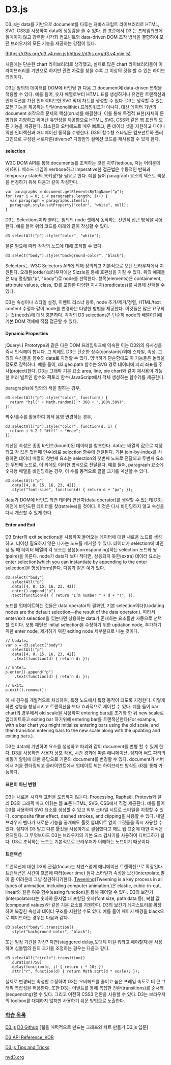 # D3.js

 D3.js는 data를 기반으로 document를 다루는 자바스크립트 라이브러리로 HTML, SVG, CSS를 사용하여 data에 생동감을 줄 수 있다. 웹 표준에서 D3 는 프레임워크에 얽매이지 않고 강력한 시각화 컴포넌트와 data-driven DOM 조작 방식을 결합하여 모던 브러우저의 모든 기능을 제공하는 강점이 있다.

[https://d3js.org/d3.v4.min.js](https://d3js.org/d3.v4.min.js)

 처음에는 단순한 chart 라이브러리로 생각했고, 실제로 많은 chart 라이브러리들이 이 라이브러리를 기반으로 하지만 관련 자료를 찾을 수록 그 이상의 것을 할 수 있는 라이브러리이다.

 D3는 임의의 데이터를 DOM에 바인딩 한 다음 그 document에 data-driven 변형을 적용할 수 있다. 예를 들어, 숫자 배열로부터 HTML 표를 생성하거나 유연한 트랜잭션과 인터랙션를 가진 인터랙티브한 SVG 막대 차트를 생성할 수 있다. D3는 생각할 수 있는 모든 기능을 제공하는 단일(monolithic) 프레임워크가 아니다. 대신 데이터 기반의 document 조작으로 문제의 핵심(crux)를 해결한다. 이를 통해 독점적 표현(자체의 문법?)을 지양하고 뛰어난 유연성을 제공함으로 HTML, SVG, CSS와 같은 웹 표전의 모든 기능을 제공한다. 최소한의 오버헤드로 매우 빠르고, 큰 데이터 셋을 지원하고 다이나믹한 인터랙션과 애니메이션 동작을 수행한다. D3의 함수형 스타일은 컴포넌트와 플러그인으로 구성된 서로다른(diverse? 다양한?) 컬렉션 코드를 재사용할 수 있게 한다.

#### selection
W3C DOM API를 통해 documents를 조적하는 것은 지루(tedious, 저는 어려운데에)하다. 메소드 네임이 verbose하고 imperative한 접근법은 수동적인 반복과 temporary state의 북키핑?을 필요로 한다. 예를 들어 paragraph 요소의 텍스트 색상을 변경하기 위해 다음과 같이 작성한다.
```
var paragraphs = document.getElementsByTagName("p");
for (var i = 0; i < paragraphs.length; i++) {
  var paragraph = paragraphs.item(i);
  paragraph.style.setProperty("color", "white", null);
}
```

 D3는 Selections이라 불리는 임의의 node 셋에서 동작하는 선언적 접근 방식을 사용한다. 예를 들어 위의 코드를 아래와 같이 작성할 수 있다.
```
d3.selectAll("p").style("color", "white");
```
물론 필요에 따라 각각의 노드에 대해 조작할 수 있다.

```
d3.select("body").style("background-color", "black");
```
Selectors는 W3C Selectors API에 의해 정의되고 기본적으로 모던 브라우저에서 지원된다. 오래된(order)브라우저에선 Sizzle을 통해 호환성을 가질 수 있다. 위의 예제들은 tag 명칭별("p", "body")로 node를 선택한다. 항목(elements)은 containment, attribute values, class, ID를 포함한 다양한 지시자(predicates)를 사용해 선택될 수 있다.

D3는 속성이나 스타일 설정, 이벤트 리스너 등록, node 추가/제거/정렬, HTML/text content 수정과 같이 node를  변경하는 다양한 방법을 제공한다. 이것들은 많은 요구되는 것(needs)에 대해 충분하다. 각각의 D3 selections은 단순히 node의 배열이기에 기본 DOM 객체에 직접 접근할 수 있다.

#### Dynamic Properties
jQuery나 Prototype과 같은 다은 DOM 프레임워크에 익숙한 이는 D3와의 유사성을 즉시 인식해야 합니다. 그 외에도 D3는 단순한 상수(constants)외에 스타일, 속성, 그 외의 속성들을 함수의 data로 지정할 수 있다. 명백하기 단순함에도 이 기능들은 놀라울 정도로 강력하다. 예를 들어, d3.geo.path 함수는 SVG 경로 데이터에 지리 좌표를 주사(project)한다. D3는 그래픽 기본 요소 area, line, pie chart와 같이 재사용이 가능한 여러 빌트인 함수와 팩토리 함수(JavaScript에서 객체 생성하는 함수?)를 제공한다.

paragraphs에 임의의 색을 칠하는 경우,
```
d3.selectAll("p").style("color", function() {
  return "hsl(" + Math.random() * 360 + ",100%,50%)";
});
```
짝수/홀수를 활용하여 회색 음영 변경하는 경우,
```
d3.selectAll("p").style("color", function(d, i) {
  return i % 2 ? "#fff" : "#eee";
});
```

계산된 속성은 종종 바인드(bound)된 데이터를 참조한다. data는 배열의 값으로 지정되고 각 값은 첫번째 인수(d)로 selection 함수에 전달된다. 기본 join-by-index를 사용하면 데이터 배열의 첫번째 요소는 selection의 첫번째 노드로 전달되고 두번째 요소는 두번째 노드로, 이 외에도 이러한 방식으로 전달된다. 예를 들어, paragraph 요소에 숫자형 배열을 바인딩하는 경우, 이 수를 동적으로 글꼴 크기를 계산할 수 있다.
```
d3.selectAll("p")
  .data([4, 8, 15, 16, 23, 42])
  .style("font-size", function(d) { return d + "px"; });
```
data가 DOM에 바인드 되면 데이터 연산자(data operator)를 생략할 수 있는데 D3는 이전에 바인드된 데이터를 찾(retreive)을 것이다. 이것은 다시 바인딩하지 않고 속성을 다시 계산할 수 있게 한다.

#### Enter and Exit

D3 Enter와 exit selections을 사용하여 들어오는 데이터에 대한 새로운 노드를 생성하고, 더이상 필요하지 않은 나가는 노드를 제거할 수 있다. 데이터가 selection에 바인딩 될 때 데이터 배열의 각 요소는 상응(corresponding)하는 selection 노드와 쌍(paire)을 이룬다. node가 data다 보다 적다면, 상응되지 못한(extra) 데이터 요소는 enter selection(which you can instantiate by appending to the enter selection)을 형성(form)한다. 다음과 같은 예가 있다.
```
d3.select("body")
  .selectAll("p")
  .data([4, 8, 15, 16, 23, 42])
  .enter().append("p")
  .text(function(d) { return "I’m number " + d + "!"; });
```
노드를 업데이트하는 것들은 data operator의 결과인, 기본 selection이다(Updating nodes are the default selection—the result of the data operator.). 따라서 enter/exit selection을 잊는다면 상응하는 data가 존재하는 요소들만 자동으로 선택할 것이다. 보통 패턴은 initial selection을 수정하기 위한 updation node, 추가하기 위한 enter node, 제거하기 위한 exiting node 세부분으로 나눈 것이다.
```
// Update…
var p = d3.select("body")
  .selectAll("p")
  .data([4, 8, 15, 16, 23, 42])
    .text(function(d) { return d; });

// Enter…
p.enter().append("p")
    .text(function(d) { return d; });

// Exit…
p.exit().remove();
```
이 세 경우를 개별적으로 처리하여, 특정 노드에서 특정 동작이 되도록 지정한다. 이렇게하면 성능을 향상시키고 트랜잭션을 보다 효과적으로 제어할 수 있다. 예를 들어 bar chart의 경우에서 old scale을 사용하여 entering bars를 초기화 한 뒤 new scale로 업데이트하고 exiting bar 하기위해 entering bar를 트랜잭션한다(For example, with a bar chart you might initialize entering bars using the old scale, and then transition entering bars to the new scale along with the updating and exiting bars.).

D3는 data에 기반하여 요소를 생성하고 파괴와 같이 document를 변형 할 수 있게 한다. D3를 사용하면 사용자 상호 작용, 시간 경과에 따른 애니메이션, 심지어 써드 파티의 비동기 알림에 대한 응답으로 기존의 document를 변경할 수 있다. document가 서버에서 처음 렌더링되고 클라이언트에서 업데이트 되는 하이브리드 방식도 d3를 통해 가능하다.

#### 표현이 아닌 변형
D3는 새로운 시각적 표현을 도입하지 않는다. Processing, Raphaël, Protovis와 달리 D3의 그래픽 마크 어휘는 웹 표준 HTML, SVG, CSS에서 직접 제공된다. 예를 들어 D3를 사용하여 SVG 요소를 생성할 수 있고 외부 스타일 시트로 스타일을 지정할 수 있다. composite filter effect, dashed strokes, and clipping을 사용할 수 있다. 내일 브라우저 벤다가 새로운 기능을 공개해도 툴킷 업데이트 없이 그것들을 즉시 사용할 수 있다. 심지어 D3 말고 다른 툴킷을 사용하기로 결심했다고 해도 웹 표준에 대한 지식은 유지된다. 그 무엇보다도 D3는 브라우저의 기본 요소 검사기를 사용하여 디버그하기 쉽다. D3로 조작하는 노드는 기본적으로 브라우저가 이해하는 노드이기 때문이다.

#### 트랜잭션
트랜잭션에 대한 D3의 관점(focus)는 자연스럽게 애니메이션 트랜잭션으로 확장된다. 트랜잭션은 시간이 흐름에 따라(over time) 점차 스타일과 속성을 보간(interpolate,말이 좀 어려운데 그냥 참견하다?)한다. [Tweening](http://www.webopedia.com/TERM/T/tweening.html)(Tweening is a key process in all types of animation, including computer animation.)은 elastic, cubic-in-out, linear와 같은 여유 함수(easing function)을 통해 제어할 수 있다. D3의 보간기(interpolators)는 숫자와 문자열 내 포함된 숫자(font size, path data 등), 복합 값(compound values)와 같은 기본 요소를 지원한다. D3의 보간기 레지스트리를 확장하여 복잡한 속성과 데이터 구조를 지원할 수도 있다. 예를 들어 페이지 배경을 black으로 페이드하는 경우는 다음과 같다.
```
d3.select("body").transition()
  .style("background-color", "black");
```
또는 일정 기간을 가진? 지연(staggered delay,도대체 이걸 뭐라고 해야할지)을 사용하여 심볼맵의 원의 크기를 조정하는 경우는 다음과 같다.
```
d3.selectAll("circle").transition()
  .duration(750)
  .delay(function(d, i) { return i * 10; })
  .attr("r", function(d) { return Math.sqrt(d * scale); });
```
실제로 변경되는 속성만 수정하여 D3는 오버헤드를 줄이고 높은 프레임 속도로 더 큰 그래픽 복잡성을 허용한다. 또한 D3는 이벤트를 통해 복잡한 전환(transitions)를 순서화(sequencing)할 수 있다. 그리고 여전히 CSS3 전환을 사용할 수 있다. D3는 브라우저의 toolbox를 대체하지 않지만 사용하기 쉬운 방법으로 노출한다.


### [학습 목록](http://mobicon.tistory.com/275)
[D3.js](https://d3js.org/)
[D3 Github](https://github.com/zziuni/d3/wiki)
[웹을 매력적으로 만드는 그래프와 차트 만들기 D3.js 입문]

[D3 API Reference_KOR](https://github.com/zziuni/d3/wiki/API-Reference)

[D3.js Tips and Tricks](https://leanpub.com/D3-Tips-and-Tricks)

[nvd3.org](http://nvd3.org/examples/line.html)